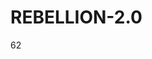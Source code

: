 # REBELLION-2.0                                                                                                          

62
